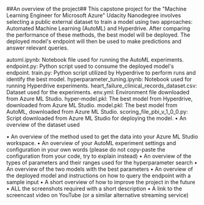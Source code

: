 ##An overview of the project##
This capstone project for the "Machine Learning Engineer for Microsoft Azure" Udacity Nanodegree involves selecting a public external dataset to train a model using two approaches: Automated Machine Learning (AutoML) and Hyperdrive. After comparing the performance of these methods, the best model will be deployed. The deployed model's endpoint will then be used to make predictions and answer relevant queries.



automl.ipynb: Notebook file used for running the AutoML experiments.
endpoint.py: Python script used to consume the deployed model's endpoint.
train.py: Python script utilized by Hyperdrive to perform runs and identify the best model.
hyperparameter_tuning.ipynb: Notebook used for running Hyperdrive experiments.
heart_failure_clinical_records_dataset.csv: Dataset used for the experiments.
env.yml: Environment file downloaded from Azure ML Studio.
hyper-model.pkl: The best model from Hyperdrive, downloaded from Azure ML Studio.
model.pkl: The best model from AutoML, downloaded from Azure ML Studio.
scoring_file_pbi_v_1_0_0.py: Script downloaded from Azure ML Studio for deploying the model.
•	An overview of the dataset used


•	An overview of the method used to get the data into your Azure ML Studio workspace.
•	An overview of your AutoML experiment settings and configuration in your own words (please do not copy-paste the configuration from your code, try to explain instead)
•	An overview of the types of parameters and their ranges used for the hyperparameter search
•	An overview of the two models with the best parameters
•	An overview of the deployed model and instructions on how to query the endpoint with a sample input
•	A short overview of how to improve the project in the future
•	ALL the screenshots required with a short description
•	A link to the screencast video on YouTube (or a similar alternative streaming service)

